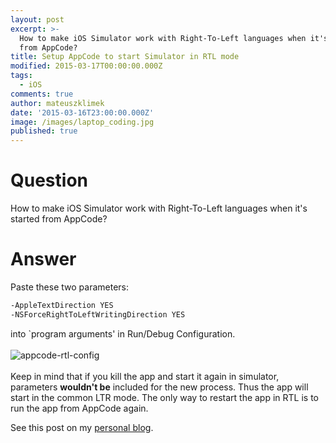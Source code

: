 ```yaml
---
layout: post
excerpt: >-
  How to make iOS Simulator work with Right-To-Left languages when it's started
  from AppCode?
title: Setup AppCode to start Simulator in RTL mode
modified: 2015-03-17T00:00:00.000Z
tags:
  - iOS
comments: true
author: mateuszklimek
date: '2015-03-16T23:00:00.000Z'
image: /images/laptop_coding.jpg
published: true
---
```

# Question
How to make iOS Simulator work with Right-To-Left languages when it's started from AppCode?
# Answer
Paste these two parameters:
```xml
-AppleTextDirection YES 
-NSForceRightToLeftWritingDirection YES
```
into `program arguments' in Run/Debug Configuration.
<br/><br/>
![appcode-rtl-config]({{site.url}}/images/appcode-rtl-config.png)
<br/><br/>
Keep in mind that if you kill the app and start it again in simulator, parameters **wouldn't be** included for the new process. Thus the app will start in the common LTR mode.
The only way to restart the app in RTL is to run the app from AppCode again.


See this post on my [personal blog](http://mklimek.github.io/setup-appcode-to-work-with-rtl-languages/).

